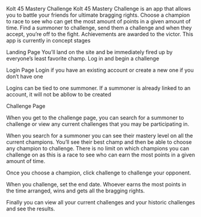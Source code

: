Kolt 45 Mastery Challenge
Kolt 45 Mastery Challenge is an app that allows you to battle your friends for ultimate bragging rights. Choose a champion to race to see who can get the most amount of points in a given amount of time. Find a summoner to challenge, send them a challenge and when they accept, you’re off to the fight. Achievements are awarded to the victor. This app is currently in concept stages

Landing Page
You’ll land on the site and be immediately fired up by everyone’s least favorite champ. Log in and begin a challenge
 

Login Page
Login if you have an existing account or create a new one if you don’t have one

Logins can be tied to one summoner. If a summoner is already linked to an account, it will not be abllow to be created

  

Challenge Page
 


When you get to the challenge page, you can search for a summoner to challenge or view any current challenges that you may be participating in. 

When you search for a summoner you can see their mastery level on all the current champions. You’ll see their best champ and then be able to choose any champion to challenge. There is no limit on which champions you can challenge on as this is a race to see who can earn the most points in a given amount of time. 

Once you choose a champion, click challenge to challenge your opponent.

 

When you challenge, set the end date. Whoever earns the most points in the time arranged, wins and gets all the bragging rights. 
 

Finally you can view all your current challenges and your historic challenges and see the results.

